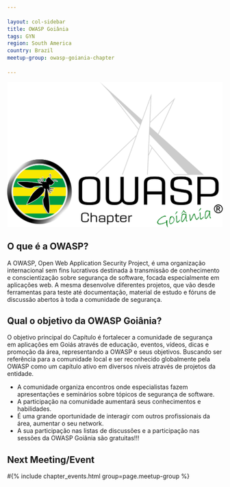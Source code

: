 ```yaml
---

layout: col-sidebar
title: OWASP Goiânia
tags: GYN
region: South America
country: Brazil
meetup-group: owasp-goiania-chapter

---
```


![OWASP GYN](/assets/images/OWASP-GYN-OFFICIAL-LOGO.png)

## O que é a OWASP?
A OWASP, Open Web Application Security Project, é uma organização internacional sem fins lucrativos destinada à transmissão de conhecimento e conscientização sobre segurança de software, focada especialmente em aplicações web. A mesma desenvolve diferentes projetos, que vão desde ferramentas para teste até documentação, material de estudo e fóruns de discussão abertos à toda a comunidade de segurança. 


## Qual o objetivo da OWASP Goiânia?
O objetivo principal do Capítulo é fortalecer a comunidade de segurança em aplicações em Goiás através de educação, eventos, vídeos, dicas e promoção da área, representando a OWASP e seus objetivos. Buscando ser referência para a comunidade local e ser reconhecido globalmente pela OWASP como um capítulo ativo em diversos níveis através de projetos da entidade.

- A comunidade organiza encontros onde especialistas fazem apresentações e seminários sobre tópicos de segurança de software.
- A participação na comunidade aumentará seus conhecimentos e habilidades.
- É uma grande oportunidade de interagir com outros profissionais da área, aumentar o seu network.
- A sua participação nas listas de discussões e a participação nas sessões da OWASP Goiânia são gratuitas!!!


<!-- Contribua com a OWASP Goiânia!
Gostaríamos de convidar as empresas da região que queiram nos ajudar, fornecendo um espaço ou apoiando o capítulo de alguma outra forma, em nos auxiliar em nossa missão de espalhar a segurança da informação em Goiânia!

Nos envia um [email](mailto:goiania-leaders@owasp.org) com mais detalhes ou entra em contato com um dos líderes para saber mais

## Quer fazer parte ou saber mais sobre a OWASP?
Os capítulos são liderados por líderes locais conforme a [Política de Capítulos](/www-policy/operational/chapters). As contribuições financeiras só devem ser feitas on-line usando o botão de doação on-line autorizado. 

Todos são bem-vindos e incentivados a participar de nossos [Projetos](/projects/), [Capítulos Locais](/chapters/), [Eventos](/events/), [Grupos Online](https://groups.google.com/a/owasp.com/), e [Community Slack Channel](https://owasp.slack.com/). Nós encorajamos especialmente a diversidade em todas as nossas iniciativas. O OWASP é um lugar fantástico para aprender sobre segurança de aplicações, para redes, e até mesmo para construir sua reputação como um especialista. Também encorajamos você a ser [tornar-se membro](/membership/) ou considerar uma [doação](/donate/) para apoiar nosso trabalho contínuo. !-->

## Next Meeting/Event
#{% include chapter_events.html group=page.meetup-group %}


